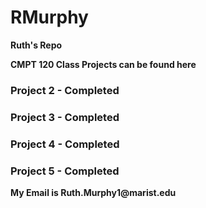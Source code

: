 # RMurphy
<p> <b>Ruth's Repo </p>
<b>CMPT 120 Class Projects  can be found here</b>
<h3> Project 2 - Completed </h3>
<h3> Project 3 - Completed </h3>
<h3> Project 4 - Completed </h3>
<h3> Project 5 - Completed </h3>
<p> My Email is Ruth.Murphy1@marist.edu </p>
